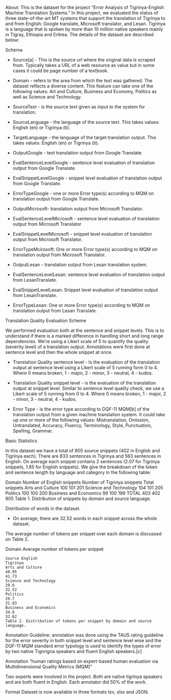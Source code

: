 ﻿About: This is the dataset for the project “Error Analysis of Tigrinya-English Machine Translation Systems.” In this project, we evaluated the status of three state-of-the-art MT systems that support the translation of Tigrinya to and from English: Google translate, Microsoft translator, and Lesan. Tigrinya is a language that is spoken by more than 10 million native speakers mainly in Tigray, Ethiopia and Eritrea. The details of the dataset are described below:

Schema

- Source[a] - This is the source url where the original data is scraped from. Typically takes a URL of a web resource as value but in some cases it could be page number of a textbook.

- Domain - refers to the area from which the text was gathered. The dataset reflects a diverse content. This feature can take one of the following values: Art and Culture, Business and Economy, Politics as well as Science and Technology.

- SourceText - is the source text given as input to the system for translation.

- SourceLanguage - the language of the source text. This takes values: English (en) or Tigrinya (ti).

- TargetLanguage - the language of the target translation output. This takes values: English (en) or Tigrinya (ti).

- OutputGoogle - text translation output from Google Translate.

- EvalSentenceLevelGoogle - sentence level evaluation of translation output from Google Translate.

- EvalSnippetLevelGoogle - snippet level evaluation of translation output from Google Translate.

- ErrorTypeGoogle - one or more Error type(s) according to MQM on translation output from Google Translate.

- OutputMicrosoft- translation output from Microsoft Translator.

- EvalSentenceLevelMicrosoft - sentence level evaluation of translation output from Microsoft Translator

- EvalSnippetLevelMicrosoft - snippet level evaluation of translation output from Microsoft Translator.

- ErrorTypeMcirosoft: One or more Error type(s) according to MQM on translation output from Microsoft Translator.

- OutputLesan - translation output from Lesan translation system.

- EvalSentenceLevelLesan: sentence level evaluation of translation output from LesanTranslate.

- EvalSnippetLevelLesan: Snippet level evaluation of translation output from LesanTranslate.

- ErrorTypeLesan: One or more Error type(s) according to MQM on translation output from Lesan Translate.

Translation Quality Evaluation Scheme

We performed evaluation both at the sentence and snippet levels. This is to understand if there is a marked difference in handling short and long range dependencies. We’re using a Likert scale of 5 to quantify the quality (severity level) of a translation output. Annotations were first done at sentence level and then the whole snippet at once.

- Translation Quality sentence level - Is the evaluation of the translation output at sentence level using a Likert scale of 5 running form 0 to 4. Where 0 means broken, 1 - major, 2 - minor, 3 - neutral, 4 - kudos.

- Translation Quality snippet level - is the evaluation of the translation output at snippet level. Similar to sentence level quality check, we use a Likert scale of 5 running from 0 to 4. Where 0 means broken, 1 - major, 2 - minor, 3 - neutral, 4 - kudos.

- Error Type - is the error type according to DQF-11 MQM[b] of the translation output from a given machine translation system. It could take up one or more of the following values: Mistranslation, Omission, Untranslated, Accuracy, Fluency, Terminology, Style, Punctuation, Spelling, Grammar.

Basic Statistics

In this dataset we have a total of 805 source snippets (402 in English and Tigrinya each). There are 833 sentences in Tigrinya and 563 sentences in English. On average each snippet contains 2 sentences (2.07 for Tigrinya snippets, 1.85 for English snippets). We give the breakdown of the token and sentence length by language and category in the following table:

Domain
Number of English snippets
Number of Tigrinya snippets
Total snippets
Arts and Culture
100
101
201
Science and Technology
104
101
205
Politics
100
100
200
Business and Economics
99
100
199
TOTAL
403
402
805
Table 1. Distribution of snippets by domain and source language.

Distribution of words in the dataset.

- On average, there are 32.52 words in each snippet across the whole dataset.

The average number of tokens per snippet over each domain is discussed on Table 2.

Domain
Average number of tokens per snippet

    Source English
    Tigrinya
    Arts and Culture
    48.95
    41.73
    Science and Technology
    29.6
    32.52
    Politics
    29.7
    31.93
    Business and Economics
    34.8
    32.62
    Table 2. Distribution of tokens per snippet by domain and source language.

Annotation Guideline: annotation was done using the TAUS rating guideline for the error severity in both snippet level and sentence level wise and the DQF-11 MQM standard error typology is used to identify the types of error by two native Tignrigna speakers and fluent English speakers.[c]

Annotation
“human ratings based on expert-based human evaluation via Multidimensional Quality Metrics (MQM)”

Two experts were involved in the project. Both are native tigrinya speakers and are both fluent in English. Each annotator did 50% of the work.

Format
Dataset is now available in three formats tsv, xlsx and JSON.
